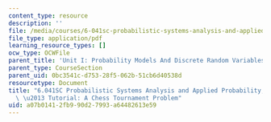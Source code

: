 ```yaml
---
content_type: resource
description: ''
file: /media/courses/6-041sc-probabilistic-systems-analysis-and-applied-probability-fall-2013/a07b01412fb990d27993a64482613e59_MIT6_041SCF13_A_Chess_Tournament_Problem_300k.pdf
file_type: application/pdf
learning_resource_types: []
ocw_type: OCWFile
parent_title: 'Unit I: Probability Models And Discrete Random Variables '
parent_type: CourseSection
parent_uid: 0bc3541c-d753-28f5-062b-51cb6d40538d
resourcetype: Document
title: "6.041SC Probabilistic Systems Analysis and Applied Probability, Fall 2013Transcript\
  \ \u2013 Tutorial: A Chess Tournament Problem"
uid: a07b0141-2fb9-90d2-7993-a64482613e59
---
```

